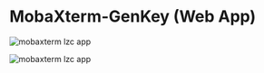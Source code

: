 # MobaXterm-GenKey (Web App)

![mobaxterm lzc app](https://github.com/user-attachments/assets/8a47f65d-a8b7-4350-9ca9-2676fd7feab8)

![mobaxterm lzc app](https://github.com/user-attachments/assets/78e96058-ea5e-41f7-ab1b-a04f324ae88b)
